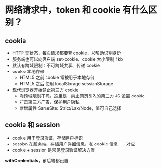 # 网络请求中，token 和 cookie 有什么区别？

## cookie

- HTTP 无状态，每次请求都要带 cookie，以帮助识别身份
- 服务端也可以向客户端 set-cookie、cookie 大小限制 4kb
- 默认有跨域限制：不可跨域共享、传递 cookie
- cookie 本地存储
  - HTML5 之前 cookie 常被用于本地存储
  - HTML5 之后 使用 localStorage sessionStorage
- 现代浏览器开始禁止第三方 cookie
  - 和跨域限制不同。这里是：禁止网页引入的第三方 JS 设置 cookie
  - 打击第三方广告，保护用户隐私
  - 新增属性 SameSite: Strict/Lax/Node，值可自己选择

## cookie 和 session

- cookie 用于登录验证，存储用户标识
- session 在服务端，存储用户详细信息，和 cookie 信息一一对应
- cookie + session 是常见登录验证解决方案

**withCredentials**，前后端都设置

